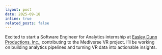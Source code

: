 ```yaml
---
layout: post
date: 2025-09-18
inline: true
related_posts: false
---
```

Excited to start a Software Engineer for Analytics internship at [Easley Dunn Productions, Inc.](https://easleydunnproductions.com/temp_index.html), contributing to the Mediverse VR project. I’ll be working on building analytics pipelines and turning VR data into actionable insights.